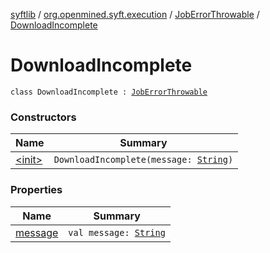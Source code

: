 [syftlib](../../../index.md) / [org.openmined.syft.execution](../../index.md) / [JobErrorThrowable](../index.md) / [DownloadIncomplete](./index.md)

# DownloadIncomplete

`class DownloadIncomplete : `[`JobErrorThrowable`](../index.md)

### Constructors

| Name | Summary |
|---|---|
| [&lt;init&gt;](-init-.md) | `DownloadIncomplete(message: `[`String`](https://kotlinlang.org/api/latest/jvm/stdlib/kotlin/-string/index.html)`)` |

### Properties

| Name | Summary |
|---|---|
| [message](message.md) | `val message: `[`String`](https://kotlinlang.org/api/latest/jvm/stdlib/kotlin/-string/index.html) |
